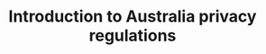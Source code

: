 ---
id: introduction-to-australia-privacy
title: Introduction to Australia privacy regulations
sidebar_position: 1
---